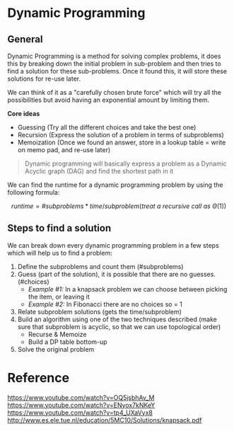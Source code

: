 # Dynamic Programming
## General
Dynamic Programming is a method for solving complex problems, it does this by breaking down the initial problem in sub-problem and then tries to find a solution for these sub-problems. Once it found this, it will store these solutions for re-use later.

We can think of it as a "carefully chosen brute force" which will try all the possibilities but avoid having an exponential amount by limiting them.

**Core ideas**
* Guessing (Try all the different choices and take the best one)
* Recursion (Express the solution of a problem in terms of subproblems)
* Memoization (Once we found an answer, store in a lookup table = write on memo pad, and re-use later)

> Dynamic programming will basically express a problem as a Dynamic Acyclic graph (DAG) and find the shortest path in it

We can find the runtime for a dynamic programming problem by using the following formula:

$$runtime = \#subproblems * time/subproblem (treat~a~recursive~call~as~Θ(1))$$

## Steps to find a solution
We can break down every dynamic programming problem in a few steps which will help us to find a problem:
1. Define the subproblems and count them (#subproblems)
2. Guess (part of the solution), it is possible that there are no guesses. (#choices)
    * *Example #1:* In a knapsack problem we can choose between picking the item, or leaving it
    * *Example #2:* In Fibonacci there are no choices so = 1
3. Relate subproblem solutions (gets the time/subproblem)
4. Build an algorithm using one of the two techniques described (make sure that subproblem is acyclic, so that we can use topological order)
    * Recurse & Memoize
    * Build a DP table bottom-up
5. Solve the original problem

# Reference
https://www.youtube.com/watch?v=OQ5jsbhAv_M<br />
https://www.youtube.com/watch?v=ENyox7kNKeY<br />
https://www.youtube.com/watch?v=tp4_UXaVyx8<br />
http://www.es.ele.tue.nl/education/5MC10/Solutions/knapsack.pdf